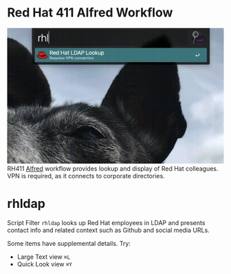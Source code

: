 # Red Hat 411 Alfred Workflow

![](demo.gif)
RH411 [Alfred](https://www.alfredapp.com/) workflow provides lookup and display of Red Hat colleagues. VPN is required, as it connects to corporate directories.

# rhldap

Script Filter `rhldap` looks up Red Hat employees in LDAP and presents contact info and related context such as Github and social media URLs.

Some items have supplemental details. Try:

* Large Text view `⌘L`
* Quick Look view `⌘Y`
